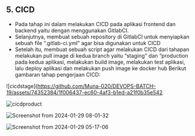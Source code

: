 ## 5. CICD
   
+ Pada tahap ini dalam melakukan CICD pada aplikasi frontend dan backend yaitu dengan menggunakan GitlabCI.  
+ Selanjutnya, membuat sebuah repository di GitlabCI untuk menyiapkan sebuah file “.gitlab-ci.yml” agar bisa digunakan untuk CICD
+ Setelah itu, membuat sebuah script  agar melakukan CICD dari tahapan melakukan pull image di kedua branch yaitu “staging” dan “production pada kedua aplikasi, melakukan build image, melakukan test aplikasi, lalu deploy aplikasi dan melakukan push image ke docker hub 
Berikut gambaran tahap pengerjaan CICD:

![cicdstage](https://github.com/Muna-020/DEVOPS-BATCH-19/assets/74352384/1f006437-ec60-4af3-b1ed-a21f0b35e542

![cicdproduct](https://github.com/Muna-020/DEVOPS-BATCH-19/assets/74352384/824bf07b-51f6-4492-891a-21fc57d7eb2c)

![Screenshot from 2024-01-29 08-01-32](https://github.com/Muna-020/DEVOPS-BATCH-19/assets/74352384/363fbbcf-8746-41c9-a1cb-08f372bf161d)

![Screenshot from 2024-01-29 05-17-06](https://github.com/Muna-020/DEVOPS-BATCH-19/assets/74352384/03661f4f-31e8-430c-adfd-ad02d91e00fc)
